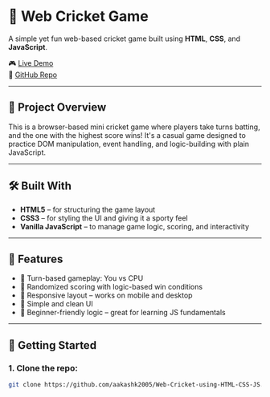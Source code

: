 # 🏏 Web Cricket Game  
A simple yet fun web-based cricket game built using **HTML**, **CSS**, and **JavaScript**.

🎮 [Live Demo](https://aakashk2005.github.io/Web-Cricket-using-HTML-CSS-JS/)  
📁 [GitHub Repo](https://github.com/aakashk2005/Web-Cricket-using-HTML-CSS-JS)

---

## 🎯 Project Overview

This is a browser-based mini cricket game where players take turns batting, and the one with the highest score wins! It's a casual game designed to practice DOM manipulation, event handling, and logic-building with plain JavaScript.

---

## 🛠 Built With

- **HTML5** – for structuring the game layout  
- **CSS3** – for styling the UI and giving it a sporty feel  
- **Vanilla JavaScript** – to manage game logic, scoring, and interactivity

---

## 🧩 Features

- 🔁 Turn-based gameplay: You vs CPU  
- 🎲 Randomized scoring with logic-based win conditions  
- 📱 Responsive layout – works on mobile and desktop  
- 🎨 Simple and clean UI  
- 🧠 Beginner-friendly logic – great for learning JS fundamentals

---

## 🚀 Getting Started

### 1. Clone the repo:
```bash
git clone https://github.com/aakashk2005/Web-Cricket-using-HTML-CSS-JS.git
